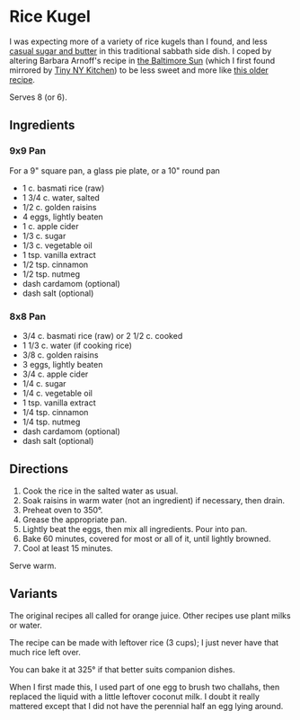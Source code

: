 # Rice Kugel

I was expecting more of a variety of rice kugels than I found, and less [casual sugar and butter](https://www.bonappetit.com/recipe/apple-and-honey-rice-kugel-recipe) in this traditional sabbath side dish.  I coped by altering Barbara Arnoff's recipe in [the Baltimore Sun](https://www.baltimoresun.com/news/bs-xpm-2006-04-26-0604250037-story.html) (which I first found mirrored by [Tiny NY Kitchen](https://www.tinynewyorkkitchen.com/recipe-items/traditional-ashkenazi-baked-rice-pudding-kugel/)) to be less sweet and more like [this older recipe](https://drdaddycooks.blogspot.com/2011/11/rice-kugel.html).

Serves 8 (or 6).

## Ingredients

### 9x9 Pan

For a 9" square pan, a glass pie plate, or a 10" round pan

* 1 c. basmati rice (raw)
* 1 3/4 c. water, salted
* 1/2 c. golden raisins
* 4 eggs, lightly beaten
* 1 c. apple cider
* 1/3 c. sugar
* 1/3 c. vegetable oil
* 1 tsp. vanilla extract
* 1/2 tsp. cinnamon
* 1/2 tsp. nutmeg
* dash cardamom (optional)
* dash salt (optional)

### 8x8 Pan

* 3/4 c. basmati rice (raw) or 2 1/2 c. cooked
* 1 1/3 c. water (if cooking rice)
* 3/8 c. golden raisins
* 3 eggs, lightly beaten
* 3/4 c. apple cider
* 1/4 c. sugar
* 1/4 c. vegetable oil
* 1 tsp. vanilla extract
* 1/4 tsp. cinnamon
* 1/4 tsp. nutmeg
* dash cardamom (optional)
* dash salt (optional)

## Directions

1. Cook the rice in the salted water as usual.
2. Soak raisins in warm water (not an ingredient) if necessary, then drain.
3. Preheat oven to 350°.
4. Grease the appropriate pan.
5. Lightly beat the eggs, then mix all ingredients.  Pour into pan.
6. Bake 60 minutes, covered for most or all of it, until lightly browned.
5. Cool at least 15 minutes.

Serve warm.

## Variants

The original recipes all called for orange juice.  Other recipes use plant milks or water.

The recipe can be made with leftover rice (3 cups); I just never have that much rice left over.  

You can bake it at 325° if that better suits companion dishes.

When I first made this, I used part of one egg to brush two challahs, then replaced the liquid with a little leftover coconut milk.  I doubt it really mattered except that I did not have the perennial half an egg lying around.
